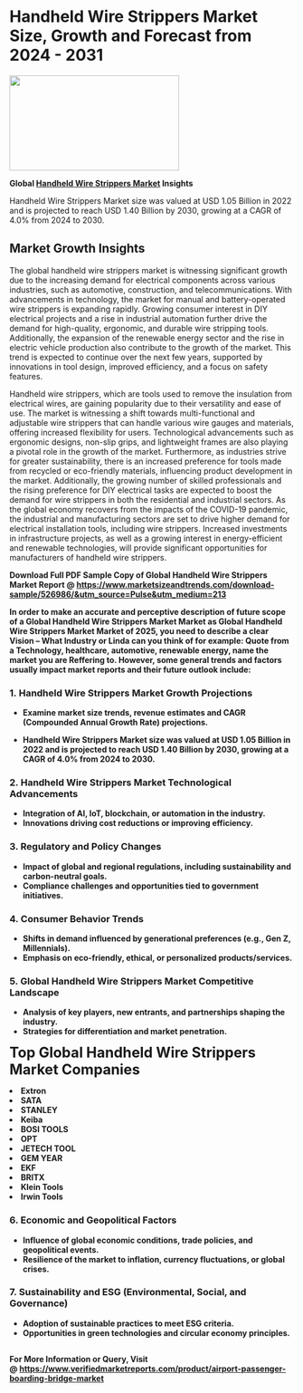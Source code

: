 <H1>Handheld Wire Strippers Market Size, Growth and Forecast from 2024 - 2031</H1><img class="aligncenter size-medium wp-image-584254" src="https://thirdeyenews.in/wp-content/uploads/2024/09/Global-Market-Research-300x168.jpeg" alt="" width="300" height="168" /><p><strong>Global&nbsp;<a href="https://www.marketsizeandtrends.com/download-sample/526986/&amp;utm_source=Pulse&amp;utm_medium=213">Handheld Wire Strippers Market</a> Insights</strong></p><p>Handheld Wire Strippers Market size was valued at USD 1.05 Billion in 2022 and is projected to reach USD 1.40 Billion by 2030, growing at a CAGR of 4.0% from 2024 to 2030.</p><p><h2>Market Growth Insights</h2> <p>The global handheld wire strippers market is witnessing significant growth due to the increasing demand for electrical components across various industries, such as automotive, construction, and telecommunications. With advancements in technology, the market for manual and battery-operated wire strippers is expanding rapidly. Growing consumer interest in DIY electrical projects and a rise in industrial automation further drive the demand for high-quality, ergonomic, and durable wire stripping tools. Additionally, the expansion of the renewable energy sector and the rise in electric vehicle production also contribute to the growth of the market. This trend is expected to continue over the next few years, supported by innovations in tool design, improved efficiency, and a focus on safety features.</p> <p><strong></strong></p> <p>Handheld wire strippers, which are tools used to remove the insulation from electrical wires, are gaining popularity due to their versatility and ease of use. The market is witnessing a shift towards multi-functional and adjustable wire strippers that can handle various wire gauges and materials, offering increased flexibility for users. Technological advancements such as ergonomic designs, non-slip grips, and lightweight frames are also playing a pivotal role in the growth of the market. Furthermore, as industries strive for greater sustainability, there is an increased preference for tools made from recycled or eco-friendly materials, influencing product development in the market. Additionally, the growing number of skilled professionals and the rising preference for DIY electrical tasks are expected to boost the demand for wire strippers in both the residential and industrial sectors. As the global economy recovers from the impacts of the COVID-19 pandemic, the industrial and manufacturing sectors are set to drive higher demand for electrical installation tools, including wire strippers. Increased investments in infrastructure projects, as well as a growing interest in energy-efficient and renewable technologies, will provide significant opportunities for manufacturers of handheld wire strippers. <p><strong></p><p><span class=""><strong>Download Full PDF Sample Copy of Global Handheld Wire Strippers Market Report</strong> @ <a href="https://www.marketsizeandtrends.com/download-sample/526986/&amp;utm_source=Pulse&amp;utm_medium=213" target="_blank">https://www.marketsizeandtrends.com/download-sample/526986/&amp;utm_source=Pulse&amp;utm_medium=213</a></span></p><p>In order to make an accurate and perceptive description of future scope of a Global&nbsp;Handheld Wire Strippers Market Market as Global&nbsp;Handheld Wire Strippers Market Market of 2025, you need to describe a clear Vision &ndash; What Industry or Linda can you think of for example: Quote from a Technology, healthcare, automotive, renewable energy, name the market you are Reffering to. However, some general trends and factors usually impact market reports and their future outlook include:</p><h3>1.&nbsp;<strong>Handheld Wire Strippers Market Growth Projections</strong></h3><ul><li>Examine market size trends, revenue estimates and CAGR (Compounded Annual Growth Rate) projections.</li><li><p>Handheld Wire Strippers Market size was valued at USD 1.05 Billion in 2022 and is projected to reach USD 1.40 Billion by 2030, growing at a CAGR of 4.0% from 2024 to 2030.</p></li></ul><h3>2.&nbsp;<strong>Handheld Wire Strippers Market Technological Advancements</strong></h3><ul><li>Integration of AI, IoT, blockchain, or automation in the industry.</li><li>Innovations driving cost reductions or improving efficiency.</li></ul><h3>3.&nbsp;<strong>Regulatory and Policy Changes</strong></h3><ul><li>Impact of global and regional regulations, including sustainability and carbon-neutral goals.</li><li>Compliance challenges and opportunities tied to government initiatives.</li></ul><h3>4.&nbsp;<strong>Consumer Behavior Trends</strong></h3><ul><li>Shifts in demand influenced by generational preferences (e.g., Gen Z, Millennials).</li><li>Emphasis on eco-friendly, ethical, or personalized products/services.</li></ul><h3>5.&nbsp;<strong>Global Handheld Wire Strippers Market Competitive Landscape</strong></h3><ul><li>Analysis of key players, new entrants, and partnerships shaping the industry.</li><li>Strategies for differentiation and market penetration.</li></ul><p data-pm-slice="1 1 []"><span style="color: inherit; font-family: inherit; font-size: 25px;">Top Global Handheld Wire Strippers Market Companies</span></p><div class="" data-test-id=""><p><li>Extron</li><li> SATA</li><li> STANLEY</li><li> Keiba</li><li> BOSI TOOLS</li><li> OPT</li><li> JETECH TOOL</li><li> GEM YEAR</li><li> EKF</li><li> BRITX</li><li> Klein Tools</li><li> Irwin Tools</li></p></div><h3>6.&nbsp;<strong>Economic and Geopolitical Factors</strong></h3><ul><li>Influence of global economic conditions, trade policies, and geopolitical events.</li><li>Resilience of the market to inflation, currency fluctuations, or global crises.</li></ul><h3>7.&nbsp;<strong>Sustainability and ESG (Environmental, Social, and Governance)</strong></h3><ul><li>Adoption of sustainable practices to meet ESG criteria.</li><li>Opportunities in green technologies and circular economy principles.</li></ul><h2><strong style="font-size: 14px;">For More Information or Query, Visit @&nbsp;</strong><a style="background-color: #ffffff; font-size: 14px;" href="https://www.marketsizeandtrends.com/report/handheld-wire-strippers-market/" target="_blank">https://www.verifiedmarketreports.com/product/airport-passenger-boarding-bridge-market</a></h2>
